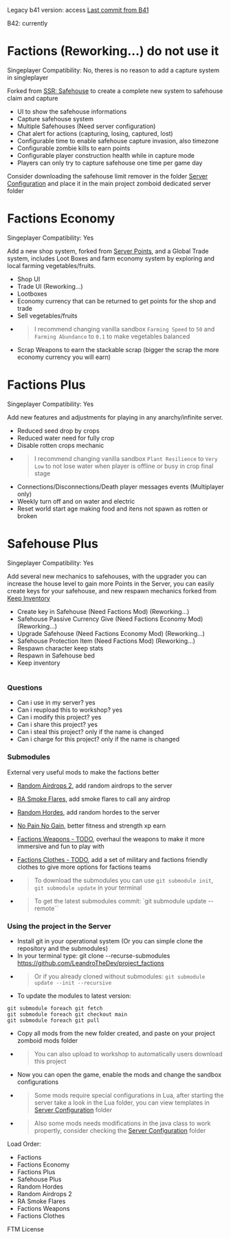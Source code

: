 Legacy b41 version: access [Last commit from B41](https://github.com/LeandroTheDev/project_factions/tree/25b168e77add44a12f5f35f02ec0fd80618451be)

B42: currently
# Factions (Reworking...) do not use it
Singeplayer Compatibility: No, theres is no reason to add a capture system in singleplayer

Forked from [SSR: Safehouse](https://steamcommunity.com/sharedfiles/filedetails/?id=1178772929&searchtext=Safehouse) to create a complete new system to safehouse claim and capture

- UI to show the safehouse informations
- Capture safehouse system
- Multiple Safehouses (Need server configuration)
- Chat alert for actions (capturing, losing, captured, lost)
- Configurable time to enable safehouse capture invasion, also timezone
- Configurable zombie kills to earn points
- Configurable player construction health while in capture mode
- Players can only try to capture safehouse one time per game day

Consider downloading the safehouse limit remover in the folder [Server Configuration](https://github.com/LeandroTheDev/project_factions/tree/main/Server%20Configuration) and place it in the main project zomboid dedicated server folder

# Factions Economy
Singeplayer Compatibility: Yes

Add a new shop system, forked from [Server Points](https://steamcommunity.com/sharedfiles/filedetails/?id=2823055977&searchtext=Server+Points), and a Global Trade system, includes Loot Boxes and farm economy system by exploring and local farming vegetables/fruits.

- Shop UI
- Trade UI (Reworking...)
- Lootboxes
- Economy currency that can be returned to get points for the shop and trade
- Sell vegetables/fruits
- > I recommend changing vanilla sandbox ``Farming Speed`` to ``50`` and ``Farming Abundance`` to ``0.1`` to make vegetables balanced
- Scrap Weapons to earn the stackable scrap (bigger the scrap the more economy currency you will earn)

# Factions Plus
Singeplayer Compatibility: Yes

Add new features and adjustments for playing in any anarchy/infinite server.

- Reduced seed drop by crops
- Reduced water need for fully crop
- Disable rotten crops mechanic
- > I recommend changing vanilla sandbox ``Plant Resilience`` to ``Very Low`` to not lose water when player is offline or busy in crop final stage
- Connections/Disconnections/Death player messages events (Multiplayer only)
- Weekly turn off and on water and electric
- Reset world start age making food and itens not spawn as rotten or broken

# Safehouse Plus
Singeplayer Compatibility: Yes

Add several new mechanics to safehouses, with the upgrader you can increase the house level to gain more Points in the Server, you can easily create keys for your safehouse, and new
respawn mechanics forked from [Keep Inventory](https://steamcommunity.com/sharedfiles/filedetails/?id=2879960829)

- Create key in Safehouse (Need Factions Mod) (Reworking...)
- Safehouse Passive Currency Give (Need Factions Economy Mod) (Reworking...)
- Upgrade Safehouse (Need Factions Economy Mod) (Reworking...)
- Safehouse Protection Item (Need Factions Mod) (Reworking...)
- Respawn character keep stats
- Respawn in Safehouse bed
- Keep inventory

#

### Questions
- Can i use in my server? yes
- Can i reupload this to workshop? yes
- Can i modify this project? yes
- Can i share this project? yes
- Can i steal this project? only if the name is changed
- Can i charge for this project? only if the name is changed

### Submodules
External very useful mods to make the factions better
- [Random Airdrops 2](https://github.com/LeandroTheDev/random_airdrops_2), add random airdrops to the server
- [RA Smoke Flares](https://github.com/LeandroTheDev/ra_smoke_flares), add smoke flares to call any airdrop
- [Random Hordes](https://github.com/LeandroTheDev/random_hordes), add random hordes to the server
- [No Pain No Gain](https://github.com/LeandroTheDev/random_hordes), better fitness and strength xp earn
- [Factions Weapons - TODO](https://github.com/LeandroTheDev/factions_weapons), overhaul the weapons to make it more immersive and fun to play with
- [Factions Clothes - TODO](), add a set of military and factions friendly clothes to give more options for factions teams

- > To download the submodules you can use ``git submodule init``, ``git submodule update`` in your terminal
- > To get the latest submodules commit: `git submodule update --remote``

### Using the project in the Server
- Install git in your operational system (Or you can simple clone the repository and the submodules)
- In your terminal type: git clone --recurse-submodules https://github.com/LeandroTheDev/project_factions
- > Or if you already cloned without submodules: ``git submodule update --init --recursive``
- To update the modules to latest version:
```
git submodule foreach git fetch
git submodule foreach git checkout main
git submodule foreach git pull
```
- Copy all mods from the new folder created, and paste on your project zomboid mods folder
- > You can also upload to workshop to automatically users download this project
- Now you can open the game, enable the mods and change the sandbox configurations
- > Some mods require special configurations in Lua, after starting the server take a look in the Lua folder, you can view templates in [Server Configuration](https://github.com/LeandroTheDev/project_factions/tree/main/Server%20Configuration) folder
- > Also some mods needs modifications in the java class to work propertly, consider checking the [Server Configuration](https://github.com/LeandroTheDev/project_factions/tree/main/Server%20Configuration) folder

Load Order:
- Factions
- Factions Economy
- Factions Plus
- Safehouse Plus
- Random Hordes
- Random Airdrops 2
- RA Smoke Flares
- Factions Weapons
- Factions Clothes

FTM License